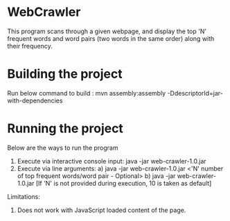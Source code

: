 # WebCrawler

This program scans through a given webpage,  and display the top 'N' frequent words and word pairs (two words in the same order) along with their frequency.


Building the project
====================
Run below command to build :
mvn assembly:assembly -DdescriptorId=jar-with-dependencies


Running the project
===================
Below are the ways to run the program
1. Execute via interactive console input:
      java -jar web-crawler-1.0.jar
2. Execute via line arguments:
      a) java -jar web-crawler-1.0.jar <url> <'N' number of top frequent words/word pair - Optional>
      b) java -jar web-crawler-1.0.jar <url> [If 'N' is not provided during execution, 10 is taken as default]
  
  
Limitations:
1. Does not work with JavaScript loaded content of the page.
